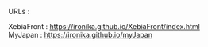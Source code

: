 URLs :

XebiaFront : https://ironika.github.io/XebiaFront/index.html
<br/>
MyJapan : https://ironika.github.io/myJapan
